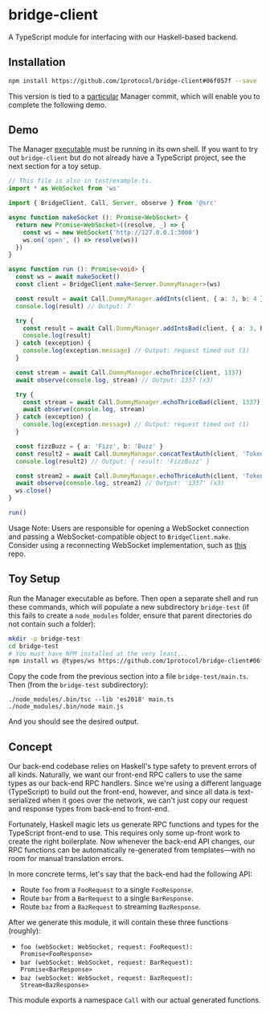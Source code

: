 # bridge-client
A TypeScript module for interfacing with our Haskell-based backend.

## Installation
```bash
npm install https://github.com/1protocol/bridge-client#06f057f --save
```
This version is tied to a [particular](https://github.com/1protocol/vest-hs/tree/ead9ff36479135a68f47df4830a89b44218016d6)
Manager commit, which will enable you to complete the following demo.

## Demo
The Manager [executable](https://github.com/1protocol/vest-hs/releases/tag/v0.1-dummy-manager) must
be running in its own shell. If you want to try out `bridge-client` but do not already have a
TypeScript project, see the next section for a toy setup.
```typescript
// This file is also in test/example.ts.
import * as WebSocket from 'ws'

import { BridgeClient, Call, Server, observe } from '@src'

async function makeSocket (): Promise<WebSocket> {
  return new Promise<WebSocket>((resolve, _) => {
    const ws = new WebSocket('http://127.0.0.1:3000')
    ws.on('open', () => resolve(ws))
  })
}

async function run (): Promise<void> {
  const ws = await makeSocket()
  const client = BridgeClient.make<Server.DummyManager>(ws)

  const result = await Call.DummyManager.addInts(client, { a: 3, b: 4 })
  console.log(result) // Output: 7

  try {
    const result = await Call.DummyManager.addIntsBad(client, { a: 3, b: 4 })
    console.log(result)
  } catch (exception) {
    console.log(exception.message) // Output: request timed out (1)
  }

  const stream = await Call.DummyManager.echoThrice(client, 1337)
  await observe(console.log, stream) // Output: 1337 (x3)

  try {
    const stream = await Call.DummyManager.echoThriceBad(client, 1337)
    await observe(console.log, stream)
  } catch (exception) {
    console.log(exception.message) // Output: request timed out (1)
  }

  const fizzBuzz = { a: 'Fizz', b: 'Buzz' }
  const result2 = await Call.DummyManager.concatTextAuth(client, 'Token', fizzBuzz)
  console.log(result2) // Output: { result: 'FizzBuzz' }

  const stream2 = await Call.DummyManager.echoThriceAuth(client, 'Token', '1337')
  await observe(console.log, stream2) // Output: '1337' (x3)
  ws.close()
}

run()
```
Usage Note: Users are responsible for opening a WebSocket connection and passing a
WebSocket-compatible object to `BridgeClient.make`. Consider using a reconnecting WebSocket
implementation, such as [this](https://github.com/pladaria/reconnecting-websocket) repo.

## Toy Setup
Run the Manager executable as before. Then open a separate shell and run these commands, which will
populate a new subdirectory `bridge-test` (if this fails to create a `node_modules` folder, ensure
that parent directories do not contain such a folder):
```bash
mkdir -p bridge-test
cd bridge-test
# You must have NPM installed at the very least...
npm install ws @types/ws https://github.com/1protocol/bridge-client#06f057f typescript node
```
Copy the code from the previous section into a file `bridge-test/main.ts`. Then (from the
`bridge-test` subdirectory):
```
./node_modules/.bin/tsc --lib 'es2018' main.ts
./node_modules/.bin/node main.js
```
And you should see the desired output.

## Concept
Our back-end codebase relies on Haskell's type safety to prevent errors of all kinds. Naturally, we
want our front-end RPC callers to use the same types as our back-end RPC handlers. Since we're using
a different language (TypeScript) to build out the front-end, however, and since all data is
text-serialized when it goes over the network, we can't just copy our request and response types
from back-end to front-end.

Fortunately, Haskell magic lets us generate RPC functions and types for the TypeScript front-end to
use. This requires only some up-front work to create the right boilerplate. Now whenever the
back-end API changes, our RPC functions can be automatically re-generated from templates—with no
room for manual translation errors.

In more concrete terms, let's say that the back-end had the following API:
- Route `foo` from a `FooRequest` to a single `FooResponse`.
- Route `bar` from a `BarRequest` to a single `BarResponse`.
- Route `baz` from a `BazRequest` to streaming `BazResponse`.

After we generate this module, it will contain these three functions (roughly):
- `foo (webSocket: WebSocket, request: FooRequest): Promise<FooResponse>`
- `bar (webSocket: WebSocket, request: BarRequest): Promise<BarResponse>`
- `baz (webSocket: WebSocket, request: BazRequest): Stream<BazResponse>`

This module exports a namespace `Call` with our actual generated functions.
